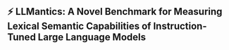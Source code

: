 ## ⚡️ LLMantics: A Novel Benchmark for Measuring Lexical Semantic Capabilities of Instruction-Tuned Large Language Models
